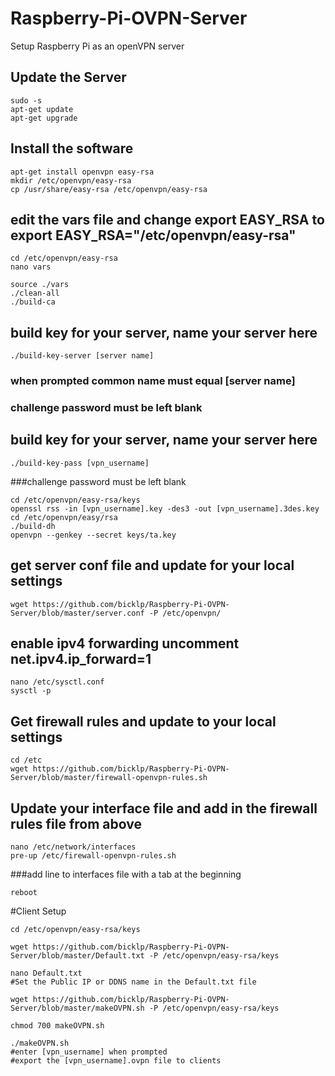 # Raspberry-Pi-OVPN-Server
Setup Raspberry Pi as an openVPN server

## Update the Server
```
sudo -s
apt-get update
apt-get upgrade
```

## Install the software
```
apt-get install openvpn easy-rsa
mkdir /etc/openvpn/easy-rsa
cp /usr/share/easy-rsa /etc/openvpn/easy-rsa
```

## edit the vars file and change export EASY_RSA to export EASY_RSA="/etc/openvpn/easy-rsa"
```
cd /etc/openvpn/easy-rsa
nano vars
```

```
source ./vars
./clean-all
./build-ca
```
## build key for your server, name your server here
```
./build-key-server [server name]
```
### when prompted common name must equal [server name]
### challenge password must be left blank

## build key for your server, name your server here
```
./build-key-pass [vpn_username]
```
###challenge password must be left blank

```
cd /etc/openvpn/easy-rsa/keys
openssl rss -in [vpn_username].key -des3 -out [vpn_username].3des.key
cd /etc/openvpn/easy/rsa
./build-dh
openvpn --genkey --secret keys/ta.key
```
## get server conf file and update for your local settings
```
wget https://github.com/bicklp/Raspberry-Pi-OVPN-Server/blob/master/server.conf -P /etc/openvpn/

```
## enable ipv4 forwarding uncomment net.ipv4.ip_forward=1
```
nano /etc/sysctl.conf
sysctl -p
```
## Get firewall rules and update to your local settings
```
cd /etc
wget https://github.com/bicklp/Raspberry-Pi-OVPN-Server/blob/master/firewall-openvpn-rules.sh
```


## Update your interface file and add in the firewall rules file from above
```
nano /etc/network/interfaces
pre-up /etc/firewall-openvpn-rules.sh
```
###add line to interfaces file with a tab at the beginning



```
reboot
```

#Client Setup


```
cd /etc/openvpn/easy-rsa/keys
```

```
wget https://github.com/bicklp/Raspberry-Pi-OVPN-Server/blob/master/Default.txt -P /etc/openvpn/easy-rsa/keys
```

```
nano Default.txt
#Set the Public IP or DDNS name in the Default.txt file
```

```
wget https://github.com/bicklp/Raspberry-Pi-OVPN-Server/blob/master/makeOVPN.sh -P /etc/openvpn/easy-rsa/keys
```

```
chmod 700 makeOVPN.sh
```

```
./makeOVPN.sh
#enter [vpn_username] when prompted
#export the [vpn_username].ovpn file to clients
```



